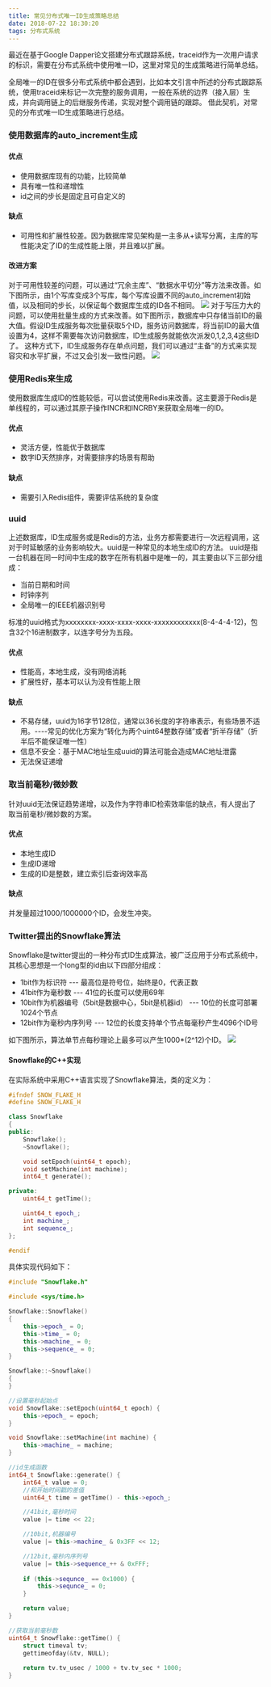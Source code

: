 ```yaml
---
title: 常见分布式唯一ID生成策略总结
date: 2018-07-22 18:30:20
tags: 分布式系统
---
```

最近在基于Google Dapper论文搭建分布式跟踪系统，traceid作为一次用户请求的标识，需要在分布式系统中使用唯一ID，这里对常见的生成策略进行简单总结。

<!--more-->
全局唯一的ID在很多分布式系统中都会遇到，比如本文引言中所述的分布式跟踪系统，使用traceid来标记一次完整的服务调用，一般在系统的边界（接入层）生成，并向调用链上的后继服务传递，实现对整个调用链的跟踪。
借此契机，对常见的分布式唯一ID生成策略进行总结。
### 使用数据库的auto_increment生成
#### 优点
- 使用数据库现有的功能，比较简单
- 具有唯一性和递增性
- id之间的步长是固定且可自定义的

#### 缺点
- 可用性和扩展性较差。因为数据库常见架构是一主多从+读写分离，主库的写性能决定了ID的生成性能上限，并且难以扩展。

#### 改进方案
对于可用性较差的问题，可以通过“冗余主库”、“数据水平切分”等方法来改善。如下图所示，由1个写库变成3个写库，每个写库设置不同的auto\_increment初始值，以及相同的步长，以保证每个数据库生成的ID各不相同。
![](http://km.oa.com/files/photos/pictures//20180902//1535881731_49.png)
对于写压力大的问题，可以使用批量生成的方式来改善。如下图所示，数据库中只存储当前ID的最大值。假设ID生成服务每次批量获取5个ID，服务访问数据库，将当前ID的最大值设置为4，这样不需要每次访问数据库，ID生成服务就能依次派发0,1,2,3,4这些ID了。
这种方式下，ID生成服务存在单点问题，我们可以通过“主备”的方式来实现容灾和水平扩展，不过又会引发一致性问题。
![](http://km.oa.com/files/photos/pictures//20180902//1535881973_11.png)

### 使用Redis来生成
使用数据库生成ID的性能较低，可以尝试使用Redis来改善。这主要源于Redis是单线程的，可以通过其原子操作INCR和INCRBY来获取全局唯一的ID。
#### 优点
- 灵活方便，性能优于数据库
- 数字ID天然排序，对需要排序的场景有帮助

#### 缺点
- 需要引入Redis组件，需要评估系统的复杂度

### uuid
上述数据库，ID生成服务或是Redis的方法，业务方都需要进行一次远程调用，这对于时延敏感的业务影响较大。uuid是一种常见的本地生成ID的方法。
uuid是指一台机器在同一时间中生成的数字在所有机器中是唯一的，其主要由以下三部分组成：
- 当前日期和时间
- 时钟序列
- 全局唯一的IEEE机器识别号

标准的uuid格式为xxxxxxxx-xxxx-xxxx-xxxx-xxxxxxxxxxxx(8-4-4-4-12)，包含32个16进制数字，以连字号分为五段。
#### 优点
- 性能高，本地生成，没有网络消耗
- 扩展性好，基本可以认为没有性能上限

#### 缺点
- 不易存储，uuid为16字节128位，通常以36长度的字符串表示，有些场景不适用。----常见的优化方案为“转化为两个uint64整数存储”或者“折半存储”（折半后不能保证唯一性）
- 信息不安全：基于MAC地址生成uuid的算法可能会造成MAC地址泄露
- 无法保证递增

### 取当前毫秒/微妙数
针对uuid无法保证趋势递增，以及作为字符串ID检索效率低的缺点，有人提出了取当前毫秒/微妙数的方案。
#### 优点
- 本地生成ID
- 生成ID递增
- 生成的ID是整数，建立索引后查询效率高

#### 缺点
并发量超过1000/1000000个ID，会发生冲突。

### Twitter提出的Snowflake算法
Snowflake是twitter提出的一种分布式ID生成算法，被广泛应用于分布式系统中，其核心思想是一个long型的id由以下四部分组成：
- 1bit作为标识符 --- 最高位是符号位，始终是0，代表正数
- 41bit作为毫秒数 --- 41位的长度可以使用69年
- 10bit作为机器编号（5bit是数据中心，5bit是机器id） --- 10位的长度可部署1024个节点
- 12bit作为毫秒内序列号 --- 12位的长度支持单个节点每毫秒产生4096个ID号

如下图所示，算法单节点每秒理论上最多可以产生1000*(2^12)个ID。
![](http://km.oa.com/files/photos/pictures//20180902//1535885058_21.png)

#### Snowflake的C++实现
在实际系统中采用C++语言实现了Snowflake算法，类的定义为：
```cpp
#ifndef SNOW_FLAKE_H
#define SNOW_FLAKE_H

class Snowflake
{
public:
    Snowflake();
    ~Snowflake();

    void setEpoch(uint64_t epoch);
    void setMachine(int machine);
    int64_t generate();

private:
    uint64_t getTime();

    uint64_t epoch_;
    int machine_;
    int sequence_;
};

#endif
```
具体实现代码如下：
```cpp
#include "Snowflake.h"

#include <sys/time.h>

Snowflake::Snowflake()
{
    this->epoch_ = 0;
    this->time_ = 0;
    this->machine_ = 0;
    this->sequence_ = 0;
}

Snowflake::~Snowflake()
{
}

//设置毫秒起始点
void Snowflake::setEpoch(uint64_t epoch) {
    this->epoch_ = epoch;
}

void Snowflake::setMachine(int machine) {
    this->machine_ = machine;
}

//id生成函数
int64_t Snowflake::generate() {
    int64_t value = 0;
    //和开始时间戳的差值
    uint64_t time = getTime() - this->epoch_;

    //41bit,毫秒时间
    value |= time << 22;

    //10bit,机器编号
    value |= this->machine_ & 0x3FF << 12;

    //12bit,毫秒内序列号
    value |= this->sequence_++ & 0xFFF;
   
    if (this->sequnce_ == 0x1000) {
    	this->sequnce_ = 0;
    }

    return value;
}

//获取当前毫秒数
uint64_t Snowflake::getTime() {
    struct timeval tv;
    gettimeofday(&tv, NULL);
   
    return tv.tv_usec / 1000 + tv.tv_sec * 1000;
}

```

